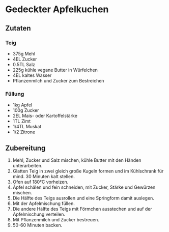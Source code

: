 # Gedeckter Apfelkuchen

## Zutaten

### Teig

- 375g Mehl
- 4EL Zucker
- 0.5TL Salz
- 225g kühle vegane Butter in Würfelchen
- 4EL kaltes Wasser
- Pflanzenmilch und Zucker zum Bestreichen

### Füllung

- 1kg Apfel
- 100g Zucker
- 2EL Mais- oder Kartoffelstärke
- 1TL Zimt
- 1/4TL Muskat
- 1/2 Zitrone

## Zubereitung

1. Mehl, Zucker und Salz mischen, kühle Butter mit den Händen unterarbeiten.
2. Glatten Teig in zwei gleich große Kugeln formen und im Kühlschrank für mind. 30 Minuten kalt stellen.
3. Ofen auf 180°C vorheizen.
4. Äpfel schälen und fein schneiden, mit Zucker, Stärke und Gewürzen mischen.
5. Die Hälfte des Teigs ausrollen und eine Springform damit auslegen. 
6. Mit der Apfelmischung füllen.
7. Die andere Hälfte des Teigs mit Förmchen ausstechen und auf der Apfelmischung verteilen.
8. Mit Pflanzenmilch und Zucker bestreuen.
9. 50-60 Minuten backen.